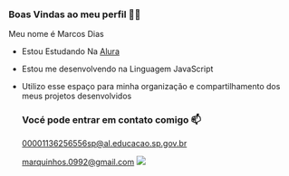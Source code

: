  ### Boas Vindas ao meu perfil 👨‍🎓

 Meu nome é Marcos Dias

 - Estou Estudando Na [Alura](http://www.alura.com.br)
 - Estou me desenvolvendo na Linguagem JavaScript
 - Utilizo esse espaço para minha organização e compartilhamento dos meus projetos desenvolvidos

   ### Vocé pode entrar em contato comigo 📫

   00001136256556sp@al.educacao.sp.gov.br
   
   marquinhos.0992@gmail.com
![](https://media1.tenor.com/m/uChuo2ZBszsAAAAC/white-chick-i-need-you.gif)
